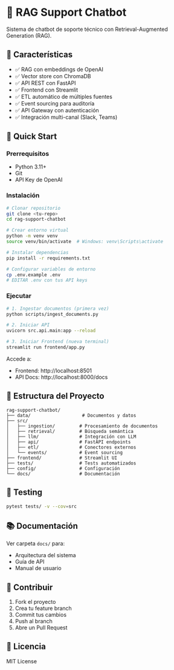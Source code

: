 # 🤖 RAG Support Chatbot

Sistema de chatbot de soporte técnico con Retrieval-Augmented Generation (RAG).

## 🎯 Características

- ✅ RAG con embeddings de OpenAI
- ✅ Vector store con ChromaDB
- ✅ API REST con FastAPI
- ✅ Frontend con Streamlit
- ✅ ETL automático de múltiples fuentes
- ✅ Event sourcing para auditoría
- ✅ API Gateway con autenticación
- ✅ Integración multi-canal (Slack, Teams)

## 🚀 Quick Start

### Prerrequisitos
- Python 3.11+
- Git
- API Key de OpenAI

### Instalación

```bash
# Clonar repositorio
git clone <tu-repo>
cd rag-support-chatbot

# Crear entorno virtual
python -m venv venv
source venv/bin/activate  # Windows: venv\Scripts\activate

# Instalar dependencias
pip install -r requirements.txt

# Configurar variables de entorno
cp .env.example .env
# EDITAR .env con tus API keys
```

### Ejecutar

```bash
# 1. Ingestar documentos (primera vez)
python scripts/ingest_documents.py

# 2. Iniciar API
uvicorn src.api.main:app --reload

# 3. Iniciar Frontend (nueva terminal)
streamlit run frontend/app.py
```

Accede a:
- Frontend: http://localhost:8501
- API Docs: http://localhost:8000/docs

## 📁 Estructura del Proyecto

```
rag-support-chatbot/
├── data/                   # Documentos y datos
├── src/
│   ├── ingestion/         # Procesamiento de documentos
│   ├── retrieval/         # Búsqueda semántica
│   ├── llm/               # Integración con LLM
│   ├── api/               # FastAPI endpoints
│   ├── etl/               # Conectores externos
│   └── events/            # Event sourcing
├── frontend/              # Streamlit UI
├── tests/                 # Tests automatizados
├── config/                # Configuración
└── docs/                  # Documentación

```

## 🧪 Testing

```bash
pytest tests/ -v --cov=src
```

## 📚 Documentación

Ver carpeta `docs/` para:
- Arquitectura del sistema
- Guía de API
- Manual de usuario

## 🤝 Contribuir

1. Fork el proyecto
2. Crea tu feature branch
3. Commit tus cambios
4. Push al branch
5. Abre un Pull Request

## 📝 Licencia

MIT License
